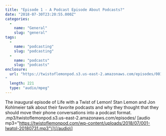 ```yaml
---
title: "Episode 1 - A Podcast Episode About Podcasts?"
date: "2018-07-30T23:20:55.000Z"
categories: 
  - 
    name: "General"
    slug: "general"
tags: 
  - 
    name: "podcasting"
    slug: "podcasting"
  - 
    name: "podcasts"
    slug: "podcasts"
enclosure: 
  url: "https://twistoflemonpod.s3.us-east-2.amazonaws.com/episodes/001-lwatol-20180731.mp3
"
  length: 221
  type: "audio/mpeg"
---
```


The inaugural episode of Life with a Twist of Lemon! Stan Lemon and Jon Kohlmeier talk about their favorite podcasts and why they thought that they should move their phone conversations into a podcast format.
.mp3/twistoflemonpod.s3.us-east-2.amazonaws.com/episodes/
\[audio mp3="https://twistoflemonpod.com/wp-content/uploads/2018/07/001-lwatol-20180731.mp3"\]\[/audio\]
